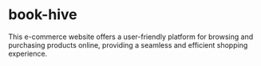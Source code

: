 # book-hive
This e-commerce website offers a user-friendly platform for browsing and purchasing products online, providing a seamless and efficient shopping experience.
